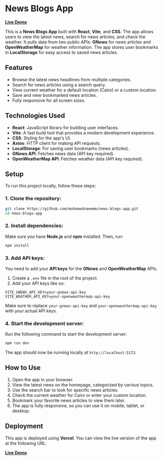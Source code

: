 # News Blogs App

[**Live Demo**](https://your-vercel-url.vercel.app)

This is a **News Blogs App** built with **React**, **Vite**, and **CSS**. The app allows users to view the latest news, search for news articles, and check the weather. It pulls data from two public APIs: **GNews** for news articles and **OpenWeatherMap** for weather information. The app stores user bookmarks in **LocalStorage** for easy access to saved news articles.

## Features

- Browse the latest news headlines from multiple categories.
- Search for news articles using a search query.
- View current weather for a default location (Cairo) or a custom location.
- Save and view bookmarked news articles.
- Fully responsive for all screen sizes.

## Technologies Used

- **React**: JavaScript library for building user interfaces.
- **Vite**: A fast build tool that provides a modern development experience.
- **CSS**: Styling for the app's UI.
- **Axios**: HTTP client for making API requests.
- **LocalStorage**: For saving user bookmarks (news articles).
- **GNews API**: Fetches news data (API key required).
- **OpenWeatherMap API**: Fetches weather data (API key required).

## Setup

To run this project locally, follow these steps:

### 1. Clone the repository:

```bash
git clone https://github.com/mohamednaeemm/news-blogs-app.git
cd news-blogs-app
```

### 2. Install dependencies:

Make sure you have **Node.js** and **npm** installed. Then, run:

```bash
npm install
```

### 3. Add API keys:

You need to add your **API keys** for the **GNews** and **OpenWeatherMap** APIs.

1. Create a `.env` file in the root of the project.
2. Add your API keys like so:

```
VITE_GNEWS_API_KEY=your-gnews-api-key
VITE_WEATHER_API_KEY=your-openweathermap-api-key
```

Make sure to replace `your-gnews-api-key` and `your-openweathermap-api-key` with your actual API keys.

### 4. Start the development server:

Run the following command to start the development server:

```bash
npm run dev
```

The app should now be running locally at `http://localhost:5173`.

## How to Use

1. Open the app in your browser.
2. View the latest news on the homepage, categorized by various topics.
3. Use the search bar to look for specific news articles.
4. Check the current weather for Cairo or enter your custom location.
5. Bookmark your favorite news articles to view them later.
6. The app is fully responsive, so you can use it on mobile, tablet, or desktop.

## Deployment

This app is deployed using **Vercel**. You can view the live version of the app at the following URL:

[**Live Demo**](https://your-vercel-url.vercel.app)


